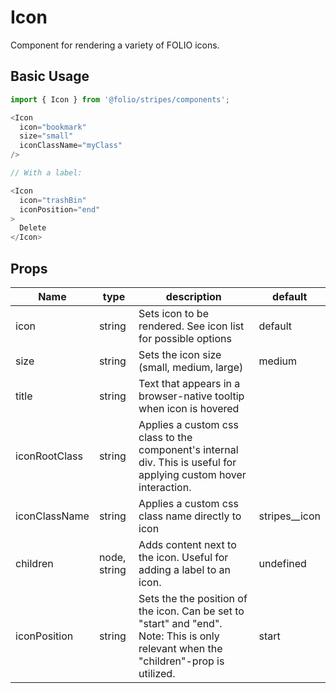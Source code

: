 # Icon
Component for rendering a variety of FOLIO icons.

## Basic Usage
```js
import { Icon } from '@folio/stripes/components';

<Icon
  icon="bookmark"
  size="small"
  iconClassName="myClass"
/>

// With a label:

<Icon
  icon="trashBin"
  iconPosition="end"
>
  Delete
</Icon>
```

## Props
Name | type | description | default |
--- | --- | --- | ---
icon | string | Sets icon to be rendered. See icon list for possible options | default
size | string | Sets the icon size (small, medium, large) | medium
title | string | Text that appears in a browser-native tooltip when icon is hovered |
iconRootClass | string | Applies a custom css class to the component's internal div. This is useful for applying custom hover interaction. |
iconClassName | string | Applies a custom css class name directly to icon | stripes__icon
children | node, string | Adds content next to the icon. Useful for adding a label to an icon. | undefined
iconPosition | string | Sets the the position of the icon. Can be set to "start" and "end". Note: This is only relevant when the "children"-prop is utilized. | start
